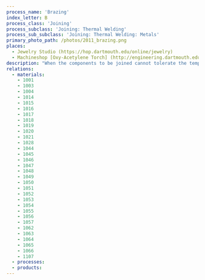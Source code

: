 ```yaml
---
process_name: 'Brazing'
index_letter: B
process_class: 'Joining'
process_subclass: 'Joining: Thermal Welding'
process_sub_subclass: 'Joining: Thermal Welding: Metals'
primary_photo_path: /photos/2011_brazing.png
places: 
  - Jewelry Studio (https://hop.dartmouth.edu/online/jewelry)
  - Machineshop [Oxy-Acetylene Torch] (http://engineering.dartmouth.edu/mshop/machines/oxy-acetylene-welding-apparatus.html)
description: "When the components to be joined cannot tolerate the temperatures required for welding, the alternatives are brazing, soldering, mechanical fasteners or adhesives. Brazing is the hottest of these. In brazing a low melting temperature metal is melted, drawn into the space between the two solid surfaces by capillary motion, and allowed to solidify. Most brazing alloys melt above 450 C but below the melting temperature of the metals being joined. The braze is applied to the heated joint as wire, foil or powder, coated or mixed with flux, where it is melted by a gas-air torch, by induction heating or by insertion of the components into a furnace; the components are subsequently cooled in air."
relations: 
  - materials: 
    - 1001
    - 1003
    - 1004
    - 1014
    - 1015
    - 1016
    - 1017
    - 1018
    - 1019
    - 1020
    - 1021
    - 1028
    - 1044
    - 1045
    - 1046
    - 1047
    - 1048
    - 1049
    - 1050
    - 1051
    - 1052
    - 1053
    - 1054
    - 1055
    - 1056
    - 1057
    - 1062
    - 1063
    - 1064
    - 1065
    - 1066
    - 1107
  - processes: 
  - products: 
---
```

